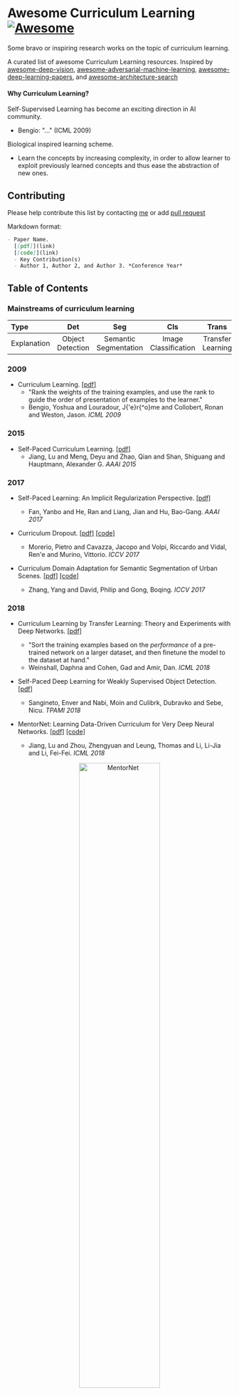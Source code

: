 # Awesome Curriculum Learning[![Awesome](https://awesome.re/badge.svg)](https://awesome.re)
Some bravo or inspiring research works on the topic of curriculum learning.

A curated list of awesome Curriculum Learning resources. Inspired by [awesome-deep-vision](https://github.com/kjw0612/awesome-deep-vision), [awesome-adversarial-machine-learning](https://github.com/yenchenlin/awesome-adversarial-machine-learning), [awesome-deep-learning-papers](https://github.com/terryum/awesome-deep-learning-papers), and [awesome-architecture-search](https://github.com/markdtw/awesome-architecture-search)

#### Why Curriculum Learning?
Self-Supervised Learning has become an exciting direction in AI community. 
  - Bengio: "..." (ICML 2009)
  
Biological inspired learning scheme.
  - Learn the concepts by increasing complexity, in order to allow learner to exploit previously learned concepts and thus ease the abstraction of new ones.

## Contributing

Please help contribute this list by contacting [me](https://github.com/Openning07/awesome-curriculum-learning) or add [pull request](https://github.com/Openning07/awesome-curriculum-learning/pulls)

Markdown format:
```markdown
- Paper Name.
  [[pdf]](link) 
  [[code]](link)
  - Key Contribution(s)
  - Author 1, Author 2, and Author 3. *Conference Year*
```

## Table of Contents

### Mainstreams of curriculum learning

|      Type   |        Det       |                  Seg    |            Cls           |        Trans              |    Other   |
|:------------|:--------------:|:----------------------:|:-----------------------:|:----------------------:|:----------:|
| Explanation | Object Detection | Semantic Segmentation | Image Classification | Transfer Learning | other types |

### 2009
- Curriculum Learning.
  [[pdf]](https://qmro.qmul.ac.uk/xmlui/bitstream/handle/123456789/15972/Bengio%2C%202009%20Curriculum%20Learning.pdf?sequence=1&isAllowed=y)
  - "Rank the weights of the training examples, and use the rank to guide the order of presentation of examples to the learner."
  - Bengio, Yoshua and Louradour, J{\'e}r{\^o}me and Collobert, Ronan and Weston, Jason. *ICML 2009*

### 2015
- Self-Paced Curriculum Learning.
  [[pdf]](https://www.aaai.org/ocs/index.php/AAAI/AAAI17/paper/view/14374/14349)
  - Jiang, Lu and Meng, Deyu and Zhao, Qian and Shan, Shiguang and Hauptmann, Alexander G. *AAAI 2015*

### 2017
- Self-Paced Learning: An Implicit Regularization Perspective.
  [[pdf]](https://www.researchgate.net/profile/Jian_Liang25/publication/303750070_Self-Paced_Learning_an_Implicit_Regularization_Perspective/links/5858e75b08ae3852d25555e3/Self-Paced-Learning-an-Implicit-Regularization-Perspective.pdf)
  - Fan, Yanbo and He, Ran and Liang, Jian and Hu, Bao-Gang. *AAAI 2017*
  
- Curriculum Dropout.
  [[pdf]](http://www.vision.jhu.edu/assets/MorerioICCV17.pdf) [[code]](https://github.com/pmorerio/curriculum-dropout)
  - Morerio, Pietro and Cavazza, Jacopo and Volpi, Riccardo and Vidal, Ren\'e and Murino, Vittorio. *ICCV 2017*

- Curriculum Domain Adaptation for Semantic Segmentation of Urban Scenes.
  [[pdf]](https://openaccess.thecvf.com/content_ICCV_2017/papers/Zhang_Curriculum_Domain_Adaptation_ICCV_2017_paper.pdf) [[code]](https://github.com/YangZhang4065/AdaptationSeg)
  - Zhang, Yang and David, Philip and Gong, Boqing. *ICCV 2017*

### 2018
- Curriculum Learning by Transfer Learning: Theory and Experiments with Deep Networks.
  [[pdf]](https://arxiv.org/pdf/1802.03796.pdf)
  - "Sort the training examples based on the *performance* of a pre-trained network on a larger dataset,
    and then finetune the model to the dataset at hand."
  - Weinshall, Daphna and Cohen, Gad and Amir, Dan. *ICML 2018*

- Self-Paced Deep Learning for Weakly Supervised Object Detection.
  [[pdf]](https://arxiv.org/pdf/1605.07651.pdf)
  - Sangineto, Enver and Nabi, Moin and Culibrk, Dubravko and Sebe, Nicu. *TPAMI 2018*
  
- MentorNet: Learning Data-Driven Curriculum for Very Deep Neural Networks.
  [[pdf]](http://proceedings.mlr.press/v80/jiang18c/jiang18c.pdf) [[code]](https://github.com/google/mentornet)
  - Jiang, Lu and Zhou, Zhengyuan and Leung, Thomas and Li, Li-Jia and Li, Fei-Fei. *ICML 2018*
<p align="center">
  <img src="https://github.com/google/mentornet/blob/master/images/overview.png" alt="MentorNet" width="60%">
</p>

- CurriculumNet: Weakly Supervised Learning from Large-Scale Web Images.
  [[pdf]](https://arxiv.org/pdf/1808.01097.pdf) [[code]](https://github.com/MalongTech/research-curriculumnet)
  - Guo, Sheng and Huang, Weilin and Zhang, Haozhi and Zhuang, Chenfan and Dong, Dengke and Scott, Matthew and Huang, Dinglong. *ECCV 2018*

- Unsupervised Feature Selection by Self-Paced Learning Regularization.
  [[pdf]](https://www.sciencedirect.com/science/article/abs/pii/S0167865518302782)
  - Zheng, Wei and Zhu, Xiaofeng and Wen, Guoqiu and Zhu, Yonghua and Yu, Hao and Gan, Jiangzhang. *Pattern Recognition Letters 2018*

- Learning to Teach with Dynamic Loss Functions.
  [[pdf]](https://papers.nips.cc/paper/7882-learning-to-teach-with-dynamic-loss-functions.pdf)
  - "A good teacher not only provides his/her students with qualified teaching materials (e.g., textbooks), but also sets up appropriate learning objectives (e.g., course projects and exams) considering different situations of a student."
  - Wu, Lijun Wu and Tian, Fei Tian and Xia, Yingce and Fan, Yang Fan and Qin, Tao and Lai, Jianhuang and Liu, Tie-Yan. *NeurIPS 2018*

### 2019
- Transferable Curriculum for Weakly-Supervised Domain Adaptation
  [[pdf]](http://ise.thss.tsinghua.edu.cn/~mlong/doc/transferable-curriculum-aaai19.pdf) [[code]](https://github.com/thuml/TCL)
  - Shu, Yang and Cao, Zhangjie and Long, Mingsheng and Wang, Jianmin. *AAAI 2019*

- Dynamic Curriculum Learning for Imbalanced Data Classification.
  [[pdf]](https://arxiv.org/pdf/1901.06783.pdf)[[simple demo]](https://github.com/apeterswu/L2T_loss)
  - Wang, Yiru and Gan, Weihao and Wu, Wei and Yan, Junjie. *ICCV 2019*

- Guided Curriculum Model Adaptation and Uncertainty-Aware Evaluation for Semantic Nighttime Image Segmentation.
  [[pdf]](https://openaccess.thecvf.com/content_ICCV_2019/papers/Sakaridis_Guided_Curriculum_Model_Adaptation_and_Uncertainty-Aware_Evaluation_for_Semantic_Nighttime_ICCV_2019_paper.pdf)
  - Sakaridis, Christos and Dai, Dengxin and Gool Van Luc. *ICCV 2019*

- On The Power of Curriculum Learning in Training Deep Networks.
  [[pdf]](https://arxiv.org/pdf/1904.03626.pdf)
  - Hacohen, Guy and Weinshall, Daphna. *ICML 2019*

- Balanced Self-Paced Learning for Generative Adversarial Clustering Network.
  [[pdf]](http://openaccess.thecvf.com/content_CVPR_2019/papers/Ghasedi_Balanced_Self-Paced_Learning_for_Generative_Adversarial_Clustering_Network_CVPR_2019_paper.pdf)
  - Ghasedi, Kamran and Wang, Xiaoqian and Deng, Cheng and Huang, Heng. *CVPR 2019*
  
### 2020
- BBN: Bilateral-Branch Network with Cumulative Learning for Long-Tailed Visual Recognition.
  [[pdf]](https://arxiv.org/abs/1912.02413) [[code]](https://github.com/Megvii-Nanjing/BBN)
  - Zhou, Boyan and Cui, Quan and Wei, Xiu-Shen and Chen, Zhao-Min. *CVPR 2020*
<p align="center">
  <img src="https://img-blog.csdnimg.cn/20200406215912873.png?x-oss-process=image/watermark,type_ZmFuZ3poZW5naGVpdGk,shadow_10,text_aHR0cHM6Ly9ibG9nLmNzZG4ubmV0L3NoaXdhbmdodWFsdW8=,size_16,color_FFFFFF,t_70#pic_center" alt="BBN" width="70%">
</p>

- Open Compound Domain Adaptation.
  [[pdf]](https://arxiv.org/abs/1909.03403) [[code]](https://github.com/zhmiao/OpenCompoundDomainAdaptation-OCDA)
  - Liu, Ziwei and Miao, Zhongqi and Pan, Xingang and Zhan, Xiaohang and Lin, Dahua and Yu, Stella X and Gong, Boqing. *CVPR 2020*
  <p align="center">
  <img src="https://bair.berkeley.edu/static/blog/ocda/figure_4.png" alt="OCDA" width="70%">
</p>

- Curriculum Manager for Source Selection in Multi-Source Domain Adaptation.
  [[pdf]](https://arxiv.org/pdf/2007.01261v1.pdf)[[code]](https://github.com/LoyoYang/CMSS)
  - Yang, Luyu and Balaji, Yogesh and Lim, Ser-Nam and Shrivastava, Abhinav. *ECCV 2020*
  
- Content-Consistent Matching for Domain Adaptive Semantic Segmentation.
  [[pdf]](https://arxiv.org/pdf/2007.01261v1.pdf) [[code]](https://github.com/Solacex/CCM)
  - "to acquire those synthetic images that share similar distribution with the real ones in the target domain, so that the domain gap can be naturally alleviated by employing the content-consistent synthetic images for training."
  - "not all the source images could contribute to the improvement of adaptation performance, especially at certain training stages."
  - Li, Guangrui and Kang, Guokiang and Liu, Wu and Wei, Yunchao and Yang, Yi . *ECCV 2020*
<p align="center">
  <img src="https://pic2.zhimg.com/80/v2-f6f3eb85a79f206b4f5524eaf43a71fd_1440w.jpg" alt="CMM" width="70%">
</p>

- Self-paced Contrastive Learning with Hybrid Memory for Domain Adaptive Object Re-ID.
  [[pdf]](https://arxiv.org/pdf/2006.02713.pdf) [[code]](https://github.com/yxgeee/SpCL) [[zhihu]](https://zhuanlan.zhihu.com/p/269112325?utm_source=wechat_session&utm_medium=social&utm_oi=41299705069568&utm_content=group3_article&utm_campaign=shareopn&wechatShare=2&s_r=0)
  - Ge, Yixiao and Zhu, Feng and Chen, Dapeng and Zhao, Rui and Li, Hongsheng. *NeurIPS 2020*
  
- Semi-Supervised Semantic Segmentation via Dynamic Self-Training and Class-Balanced Curriculum},
  [[pdf]](https://arxiv.org/abs/2004.08514) [[code]](https://github.com/voldemortX/DST-CBC)
  - Feng, Zhengyang and Zhou, Qianyu and Cheng, Guangliang and Tan, Xin and Shi, Jianping and Ma, Lizhuang. *arXiv 2004.08514*
